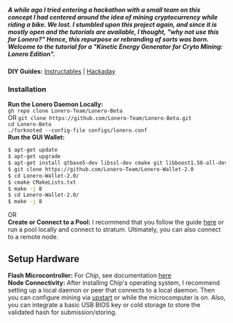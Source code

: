 
##### A while ago I tried entering a hackathon with a small team on this concept I had centered around the idea of mining cryptocurrency while riding a bike. We lost. I stumbled upon this project again, and since it is mostly open and the tutorials are available, I thought, "why not use this for Lonero?" Hence, this repurpose or rebranding of sorts was born. Welcome to the tutorial for a "Kinetic Energy Generator for Cryto Mining: Lonero Edition". 

**DIY Guides:** [Instructables](https://www.instructables.com/Kinetic-Energy-Generator-for-Crypto-Mining/) | [Hackaday](https://hackaday.io/project/162489-kinetic-energy-generator-for-crypto-mining)

### Installation
**Run the Lonero Daemon Locally:** \
``gh repo clone Lonero-Team/Lonero-Beta`` \
OR ``git clone https://github.com/Lonero-Team/Lonero-Beta.git`` \
``cd Lonero-Beta`` \
``./forknoted --config-file configs/lonero.conf`` \
**Run the GUI Wallet:**
```bash
$ apt-get update
$ apt-get upgrade
$ apt-get install qtbase5-dev libssl-dev cmake git libboost1.58-all-dev build-essential g++
$ git clone https://github.com/Lonero-Team/Lonero-Wallet-2.0
$ cd Lonero-Wallet-2.0/
$ cmake CMakeLists.txt
$ make -j 8
$ cd Lonero-Wallet-2.0/
$ make -j 8
```
OR \
**Create or Connect to a Pool:** I recommend that you follow the guide [here](https://github.com/Lonero-Team/LNR-Mining-Pool) or run a pool locally and connect to stratum. Ultimately, you can also connect to a remote node.

## Setup Hardware
**Flash Microcontroller:** For *Chip*, see documentation [here](http://www.chip-community.org/index.php/Documentation) \
**Node Connectivity:** After installing Chip's operating system, I recommend setting up a local daemon or peer that connects to a local daemon. Then you can configure mining via [upstart](http://upstart.ubuntu.com/) or while the microcomputer is on. Also, you can integrate a basic USB BIOS key or cold storage to store the validated hash for submission/storing.
